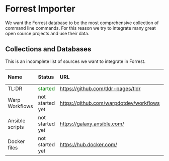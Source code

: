 # Forrest Importer

We want the Forrest database to be the most comprehensive collection of command line commands. For this reason we try to
integrate many great open source projects and use their data.

## Collections and Databases

This is an incomplete list of sources we want to integrate in Forrest.

| Name            | Status                                   | URL                                     | # Commands | Format      |
|:----------------|:-----------------------------------------|:----------------------------------------|:-----------|:------------|
| TL:DR           | <span style="color:green">started</span> | https://github.com/tldr-pages/tldr      | 2,000      | Markdown    |
| Warp Workflows  | not started yet                          | https://github.com/warpdotdev/workflows | 296        | Yaml        |
| Ansible scripts | not started yet                          | https://galaxy.ansible.com/             | 33,402     | Proprietary |
| Docker files    | not started yet                          | https://hub.docker.com/                 | 100,000    |             |
